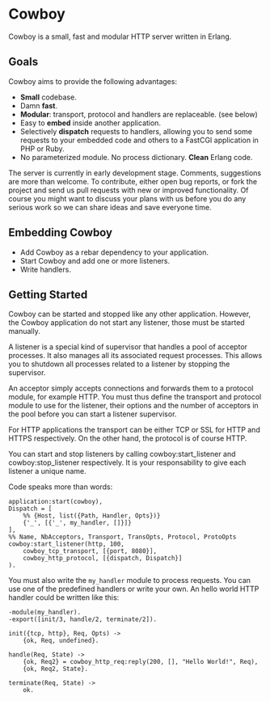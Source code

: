Cowboy
======

Cowboy is a small, fast and modular HTTP server written in Erlang.

Goals
-----

Cowboy aims to provide the following advantages:

* **Small** codebase.
* Damn **fast**.
* **Modular**: transport, protocol and handlers are replaceable. (see below)
* Easy to **embed** inside another application.
* Selectively **dispatch** requests to handlers, allowing you to send some
  requests to your embedded code and others to a FastCGI application in
  PHP or Ruby.
* No parameterized module. No process dictionary. **Clean** Erlang code.

The server is currently in early development stage. Comments, suggestions are
more than welcome. To contribute, either open bug reports, or fork the project
and send us pull requests with new or improved functionality. Of course you
might want to discuss your plans with us before you do any serious work so
we can share ideas and save everyone time.

Embedding Cowboy
----------------

* Add Cowboy as a rebar dependency to your application.
* Start Cowboy and add one or more listeners.
* Write handlers.

Getting Started
---------------

Cowboy can be started and stopped like any other application. However, the
Cowboy application do not start any listener, those must be started manually.

A listener is a special kind of supervisor that handles a pool of acceptor
processes. It also manages all its associated request processes. This allows
you to shutdown all processes related to a listener by stopping the supervisor.

An acceptor simply accepts connections and forwards them to a protocol module,
for example HTTP. You must thus define the transport and protocol module to
use for the listener, their options and the number of acceptors in the pool
before you can start a listener supervisor.

For HTTP applications the transport can be either TCP or SSL for HTTP and
HTTPS respectively. On the other hand, the protocol is of course HTTP.

You can start and stop listeners by calling cowboy:start_listener and
cowboy:stop_listener respectively. It is your responsability to give each
listener a unique name.

Code speaks more than words:

    application:start(cowboy),
    Dispatch = [
        %% {Host, list({Path, Handler, Opts})}
        {'_', [{'_', my_handler, []}]}
    ],
    %% Name, NbAcceptors, Transport, TransOpts, Protocol, ProtoOpts
    cowboy:start_listener(http, 100,
        cowboy_tcp_transport, [{port, 8080}],
        cowboy_http_protocol, [{dispatch, Dispatch}]
    ).

You must also write the `my_handler` module to process requests. You can
use one of the predefined handlers or write your own. An hello world HTTP
handler could be written like this:

    -module(my_handler).
    -export([init/3, handle/2, terminate/2]).

    init({tcp, http}, Req, Opts) ->
        {ok, Req, undefined}.

    handle(Req, State) ->
        {ok, Req2} = cowboy_http_req:reply(200, [], "Hello World!", Req),
        {ok, Req2, State}.

    terminate(Req, State) ->
        ok.
